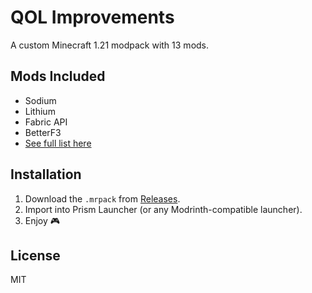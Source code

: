# QOL Improvements

A custom Minecraft 1.21 modpack with 13 mods.

## Mods Included
- Sodium
- Lithium
- Fabric API
- BetterF3
- [See full list here](mods/)

## Installation
1. Download the `.mrpack` from [Releases](./releases).
2. Import into Prism Launcher (or any Modrinth-compatible launcher).
3. Enjoy 🎮

## License
MIT
